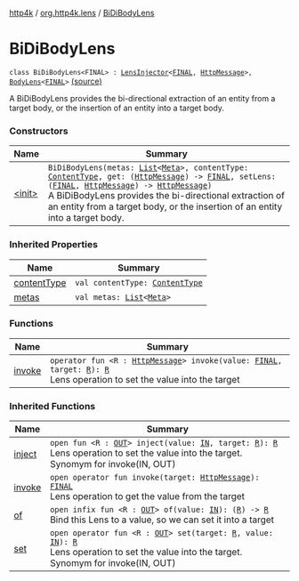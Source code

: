 [http4k](../../index.md) / [org.http4k.lens](../index.md) / [BiDiBodyLens](./index.md)

# BiDiBodyLens

`class BiDiBodyLens<FINAL> : `[`LensInjector`](../-lens-injector/index.md)`<`[`FINAL`](index.md#FINAL)`, `[`HttpMessage`](../../org.http4k.core/-http-message/index.md)`>, `[`BodyLens`](../-body-lens/index.md)`<`[`FINAL`](index.md#FINAL)`>` [(source)](https://github.com/http4k/http4k/blob/master/http4k-core/src/main/kotlin/org/http4k/lens/body.kt#L31)

A BiDiBodyLens provides the bi-directional extraction of an entity from a target body, or the insertion of an entity
into a target body.

### Constructors

| Name | Summary |
|---|---|
| [&lt;init&gt;](-init-.md) | `BiDiBodyLens(metas: `[`List`](https://kotlinlang.org/api/latest/jvm/stdlib/kotlin.collections/-list/index.html)`<`[`Meta`](../-meta/index.md)`>, contentType: `[`ContentType`](../../org.http4k.core/-content-type/index.md)`, get: (`[`HttpMessage`](../../org.http4k.core/-http-message/index.md)`) -> `[`FINAL`](index.md#FINAL)`, setLens: (`[`FINAL`](index.md#FINAL)`, `[`HttpMessage`](../../org.http4k.core/-http-message/index.md)`) -> `[`HttpMessage`](../../org.http4k.core/-http-message/index.md)`)`<br>A BiDiBodyLens provides the bi-directional extraction of an entity from a target body, or the insertion of an entity into a target body. |

### Inherited Properties

| Name | Summary |
|---|---|
| [contentType](../-body-lens/content-type.md) | `val contentType: `[`ContentType`](../../org.http4k.core/-content-type/index.md) |
| [metas](../-body-lens/metas.md) | `val metas: `[`List`](https://kotlinlang.org/api/latest/jvm/stdlib/kotlin.collections/-list/index.html)`<`[`Meta`](../-meta/index.md)`>` |

### Functions

| Name | Summary |
|---|---|
| [invoke](invoke.md) | `operator fun <R : `[`HttpMessage`](../../org.http4k.core/-http-message/index.md)`> invoke(value: `[`FINAL`](index.md#FINAL)`, target: `[`R`](invoke.md#R)`): `[`R`](invoke.md#R)<br>Lens operation to set the value into the target |

### Inherited Functions

| Name | Summary |
|---|---|
| [inject](../-lens-injector/inject.md) | `open fun <R : `[`OUT`](../-lens-injector/index.md#OUT)`> inject(value: `[`IN`](../-lens-injector/index.md#IN)`, target: `[`R`](../-lens-injector/inject.md#R)`): `[`R`](../-lens-injector/inject.md#R)<br>Lens operation to set the value into the target. Synomym for invoke(IN, OUT) |
| [invoke](../-body-lens/invoke.md) | `open operator fun invoke(target: `[`HttpMessage`](../../org.http4k.core/-http-message/index.md)`): `[`FINAL`](../-body-lens/index.md#FINAL)<br>Lens operation to get the value from the target |
| [of](../-lens-injector/of.md) | `open infix fun <R : `[`OUT`](../-lens-injector/index.md#OUT)`> of(value: `[`IN`](../-lens-injector/index.md#IN)`): (`[`R`](../-lens-injector/of.md#R)`) -> `[`R`](../-lens-injector/of.md#R)<br>Bind this Lens to a value, so we can set it into a target |
| [set](../-lens-injector/set.md) | `open operator fun <R : `[`OUT`](../-lens-injector/index.md#OUT)`> set(target: `[`R`](../-lens-injector/set.md#R)`, value: `[`IN`](../-lens-injector/index.md#IN)`): `[`R`](../-lens-injector/set.md#R)<br>Lens operation to set the value into the target. Synomym for invoke(IN, OUT) |
